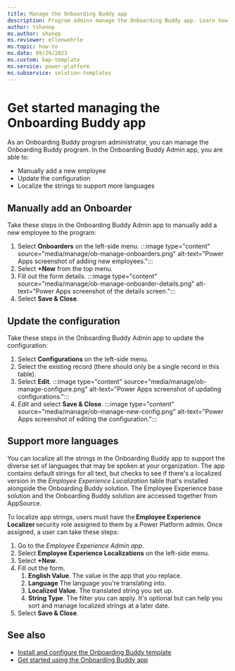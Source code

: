 ```yaml
---
title: Manage the Onboarding Buddy app
description: Program admins manage the Onboarding Buddy app. Learn how to add new employees, update the configurations, and support more languages in the Onboarding Buddy Admin app.
author: tshanep
ms.author: shanep
ms.reviewer: ellenwehrle
ms.topic: how-to
ms.date: 09/29/2023
ms.custom: bap-template
ms.service: power-platform
ms.subservice: solution-templates
---
```


# Get started managing the Onboarding Buddy app

As an Onboarding Buddy program administrator, you can manage the Onboarding Buddy program. In the Onboarding Buddy Admin app, you are able to:

- Manually add a new employee
- Update the configuration
- Localize the strings to support more languages

## Manually add an Onboarder

Take these steps in the Onboarding Buddy Admin app to manually add a new employee to the program:

1. Select **Onboarders** on the left-side menu.
:::image type="content" source="media/manage/ob-manage-onboarders.png" alt-text="Power Apps screenshot of adding new employees.":::
1. Select **+New** from the top menu.
1. Fill out the form details.
:::image type="content" source="media/manage/ob-manage-onboarder-details.png" alt-text="Power Apps screenshot of the details screen.":::
1. Select **Save & Close**.

## Update the configuration

Take these steps in the Onboarding Buddy Admin app to update the configuration:

1. Select **Configurations** on the left-side menu.
1. Select the existing record (there should only be a single record in this table).
1. Select **Edit**.
:::image type="content" source="media/manage/ob-manage-configure.png" alt-text="Power Apps screenshot of updating configurations.":::
1. *Edit* and select **Save & Close**.
:::image type="content" source="media/manage/ob-manage-new-config.png" alt-text="Power Apps screenshot of editing the configuration.":::

## Support more languages

You can localize all the strings in the Onboarding Buddy app to support the diverse set of languages that may be spoken at your organization. The app contains default strings for all text, but checks to see if there's a localized version in the *Employee Experience Localization* table that's installed alongside the Onboarding Buddy solution. The Employee Experience base solution and the Onboarding Buddy solution are accessed together from AppSource.

To localize app strings, users must have the **Employee Experience Localizer** security role assigned to them by a Power Platform admin. Once assigned, a user can take these steps:

1. Go to the *Employee Experience Admin app*.
1. Select **Employee Experience Localizations** on the left-side menu.
1. Select **+New**.
1. Fill out the form.
    1. **English Value**. The value in the app that you replace.
    1. **Language**  The language you're translating into.
    1. **Localized Value**. The translated string you set up.
    1. **String Type**. The filter you can apply. It's optional but can help you sort and manage localized strings at a later date.
1. Select **Save & Close**.

## See also

- [Install and configure the Onboarding Buddy template](install-and-configure.md)
- [Get started using the Onboarding Buddy app](use.md)
